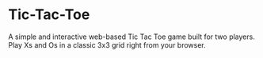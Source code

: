 # Tic-Tac-Toe
A simple and interactive web-based Tic Tac Toe game built for two players. Play Xs and Os in a classic 3x3 grid right from your browser.
